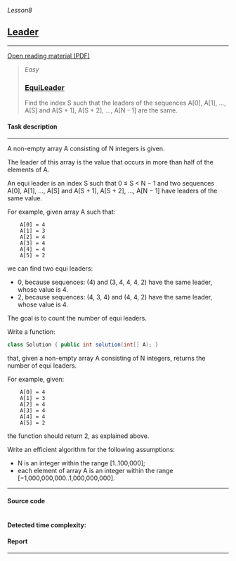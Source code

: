 _Lesson8_
## [Leader](https://app.codility.com/programmers/lessons/8-leader/)

***
[Open reading material (PDF)](https://codility.com/media/train/6-Leader.pdf)

> _Easy_
> ### [EquiLeader](https://app.codility.com/programmers/lessons/8-leader/equi_leader/)
> Find the index S such that the leaders of the sequences A[0], A[1], ..., A[S] and A[S + 1], A[S + 2], ..., A[N - 1] are the same.

#### Task description
***
A non-empty array A consisting of N integers is given.

The leader of this array is the value that occurs in more than half of the elements of A.

An equi leader is an index S such that 0 ≤ S < N − 1 and two sequences A[0], A[1], ..., A[S] and A[S + 1], A[S + 2], ..., A[N − 1] have leaders of the same value.

For example, given array A such that:
```
    A[0] = 4
    A[1] = 3
    A[2] = 4
    A[3] = 4
    A[4] = 4
    A[5] = 2
```
we can find two equi leaders:

* 0, because sequences: (4) and (3, 4, 4, 4, 2) have the same leader, whose value is 4.
* 2, because sequences: (4, 3, 4) and (4, 4, 2) have the same leader, whose value is 4.

The goal is to count the number of equi leaders.

Write a function:
```java
class Solution { public int solution(int[] A); }
```
that, given a non-empty array A consisting of N integers, returns the number of equi leaders.

For example, given:
```
    A[0] = 4
    A[1] = 3
    A[2] = 4
    A[3] = 4
    A[4] = 4
    A[5] = 2
```

the function should return 2, as explained above.

Write an efficient algorithm for the following assumptions:

* N is an integer within the range [1..100,000];
* each element of array A is an integer within the range [−1,000,000,000..1,000,000,000].

***

#### Source code
```java

```

#### Detected time complexity:


#### Report

***
